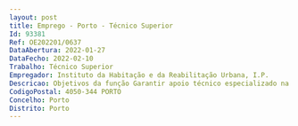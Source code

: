 ```yaml
--- 
layout: post
title: Emprego - Porto - Técnico Superior
Id: 93381
Ref: OE202201/0637
DataAbertura: 2022-01-27
DataFecho: 2022-02-10
Trabalho: Técnico Superior
Empregador: Instituto da Habitação e da Reabilitação Urbana, I.P.
Descricao: Objetivos da função Garantir apoio técnico especializado na formulação de políticas públicas nas áreas de habitação e de ação social e promover a gestão do parque habitacional e dos equipamentos do IHRU, I.P.Com as seguintes atividades a desenvolver Analisar processos de moradores residentes em património habitacional, no contexto de contrato de arrendamento ou de ocupação irregular  Proceder à gestão corrente dos contratos de arrendamento  Promover a resolução de conflitos de vizinhança  Elaborar pareceres e propostas para resolução de casos sociais excecionais, promovendo a inclusão social  Desenvolver trabalho de campo em ação direta, particularmente em zonas consideradas problemáticas  Promover ou consolidar parcerias integradas, tais como plataformas de planeamento estratégico e de coordenação e otimização da intervenção social a nível individual e local  Promover e propor estudos, para melhor conhecimento do universo de intervenção e identificar respostas adequadas, em parceria com entidades externas com intervenção local, ou devidamente capacitadas  Participar em levantamentos de núcleos degradados, com estudo de diagnóstico social  Proceder à análise dos pedidos de apoio habitacional e atribuição de fogos de habitação social  Participar em grupos de trabalho para a elaboração de instrumentos de regulamentação, de apoio, e de consulta, nomeadamente, regulamentos e manuais de procedimentos, nas matérias de ação de social  Participar em grupos de trabalho para a criação e desenvolvimento de plataformas eletrónicas, direcionadas para as áreas de atuação social  Prestar assessoria técnica em matéria de ação social, de forma autónoma e responsável, e com enquadramento superior qualificado  Representar o órgão ou serviço em assuntos da sua especialidade, tomando opções de índole técnica, enquadradas por diretivas ou orientações superiores  Construir e aplicar instrumentos para recolha, tratamento e análise de dados, produção estatística e elaboração de sondagens.
CodigoPostal: 4050-344 PORTO 
Concelho: Porto
Distrito: Porto
--- 
```

